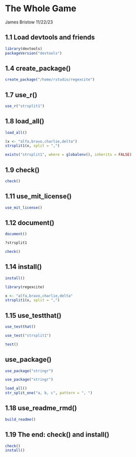 The Whole Game
================
James Bristow
11/22/23

## 1.1 Load devtools and friends

``` r
library(devtools)
packageVersion("devtools")
```

## 1.4 create_package()

``` r
create_package("/home/rstudio/regexcite")
```

## 1.7 use_r()

``` r
use_r("strsplit1")
```

## 1.8 load_all()

``` r
load_all()
```

``` r
(x <- "alfa,bravo,charlie,delta")
strsplit1(x, split = ",")
```

``` r
exists("strsplit1", where = globalenv(), inherits = FALSE)
```

## 1.9 check()

``` r
check() 
```

## 1.11 use_mit_license()

``` r
use_mit_license()
```

## 1.12 document()

``` r
document() 
```

``` r
?strsplit1 
```

``` r
check() 
```

## 1.14 install()

``` r
install() 
```

``` r
library(regexcite)

x <- "alfa,bravo,charlie,delta"
strsplit1(x, split = ",")
```

## 1.15 use_testthat()

``` r
use_testthat()
```

``` r
use_test("strsplit1")
```

``` r
test()
```

## use_package()

``` r
use_package("stringr")
```

``` r
use_package("stringr")
```

``` r
load_all()
str_split_one("a, b, c", pattern = ", ")
```

## 1.18 use_readme_rmd()

``` r
build_readme()
```

## 1.19 The end: check() and install()

``` r
check()
install()
```
